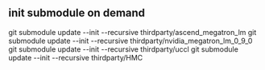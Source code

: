 
## init submodule on demand
git submodule update --init --recursive thirdparty/ascend_megatron_lm
git submodule update --init --recursive thirdparty/nvidia_megatron_lm_0_9_0
git submodule update --init --recursive thirdparty/uccl
git submodule update --init --recursive thirdparty/HMC
